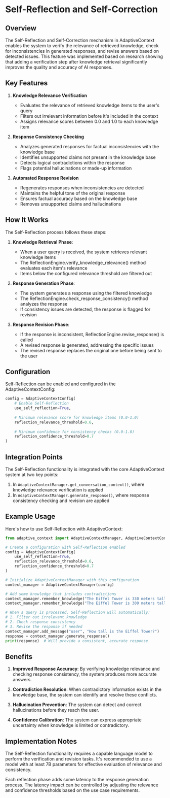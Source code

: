 # Self-Reflection and Self-Correction

## Overview

The Self-Reflection and Self-Correction mechanism in AdaptiveContext enables the system to verify the relevance of retrieved knowledge, check for inconsistencies in generated responses, and revise answers based on detected issues. This feature was implemented based on research showing that adding a verification step after knowledge retrieval significantly improves the quality and accuracy of AI responses.

## Key Features

1. **Knowledge Relevance Verification**
   - Evaluates the relevance of retrieved knowledge items to the user's query
   - Filters out irrelevant information before it's included in the context
   - Assigns relevance scores between 0.0 and 1.0 to each knowledge item

2. **Response Consistency Checking**
   - Analyzes generated responses for factual inconsistencies with the knowledge base
   - Identifies unsupported claims not present in the knowledge base
   - Detects logical contradictions within the response
   - Flags potential hallucinations or made-up information

3. **Automated Response Revision**
   - Regenerates responses when inconsistencies are detected
   - Maintains the helpful tone of the original response
   - Ensures factual accuracy based on the knowledge base
   - Removes unsupported claims and hallucinations

## How It Works

The Self-Reflection process follows these steps:

1. **Knowledge Retrieval Phase**:
   - When a user query is received, the system retrieves relevant knowledge items
   - The ReflectionEngine.verify_knowledge_relevance() method evaluates each item's relevance
   - Items below the configured relevance threshold are filtered out

2. **Response Generation Phase**:
   - The system generates a response using the filtered knowledge
   - The ReflectionEngine.check_response_consistency() method analyzes the response
   - If consistency issues are detected, the response is flagged for revision

3. **Response Revision Phase**:
   - If the response is inconsistent, ReflectionEngine.revise_response() is called
   - A revised response is generated, addressing the specific issues
   - The revised response replaces the original one before being sent to the user

## Configuration

Self-Reflection can be enabled and configured in the AdaptiveContextConfig:

```python
config = AdaptiveContextConfig(
    # Enable Self-Reflection
    use_self_reflection=True,
    
    # Minimum relevance score for knowledge items (0.0-1.0)
    reflection_relevance_threshold=0.6,
    
    # Minimum confidence for consistency checks (0.0-1.0)
    reflection_confidence_threshold=0.7
)
```

## Integration Points

The Self-Reflection functionality is integrated with the core AdaptiveContext system at two key points:

1. In `AdaptiveContextManager.get_conversation_context()`, where knowledge relevance verification is applied
2. In `AdaptiveContextManager.generate_response()`, where response consistency checking and revision are applied

## Example Usage

Here's how to use Self-Reflection with AdaptiveContext:

```python
from adaptive_context import AdaptiveContextManager, AdaptiveContextConfig

# Create a configuration with Self-Reflection enabled
config = AdaptiveContextConfig(
    use_self_reflection=True,
    reflection_relevance_threshold=0.6,
    reflection_confidence_threshold=0.7
)

# Initialize AdaptiveContextManager with this configuration
context_manager = AdaptiveContextManager(config)

# Add some knowledge that includes contradictions
context_manager.remember_knowledge("The Eiffel Tower is 330 meters tall.")
context_manager.remember_knowledge("The Eiffel Tower is 300 meters tall.")

# When a query is processed, Self-Reflection will automatically:
# 1. Filter out irrelevant knowledge
# 2. Check response consistency
# 3. Revise the response if needed
context_manager.add_message("user", "How tall is the Eiffel Tower?")
response = context_manager.generate_response()
print(response)  # Will provide a consistent, accurate response
```

## Benefits

1. **Improved Response Accuracy**: By verifying knowledge relevance and checking response consistency, the system produces more accurate answers.

2. **Contradiction Resolution**: When contradictory information exists in the knowledge base, the system can identify and resolve these conflicts.

3. **Hallucination Prevention**: The system can detect and correct hallucinations before they reach the user.

4. **Confidence Calibration**: The system can express appropriate uncertainty when knowledge is limited or contradictory.

## Implementation Notes

The Self-Reflection functionality requires a capable language model to perform the verification and revision tasks. It's recommended to use a model with at least 7B parameters for effective evaluation of relevance and consistency.

Each reflection phase adds some latency to the response generation process. The latency impact can be controlled by adjusting the relevance and confidence thresholds based on the use case requirements.